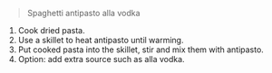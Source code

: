 > Spaghetti antipasto alla vodka

1. Cook dried pasta.
2. Use a skillet to heat antipasto until warming.
3. Put cooked pasta into the skillet, stir and mix them with antipasto.
4. Option: add extra source such as alla vodka.